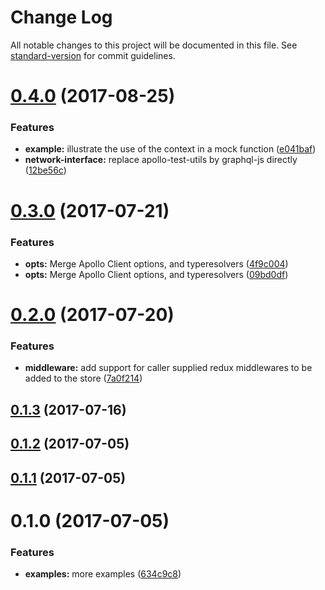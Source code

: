 # Change Log

All notable changes to this project will be documented in this file. See [standard-version](https://github.com/conventional-changelog/standard-version) for commit guidelines.

<a name="0.4.0"></a>
# [0.4.0](https://github.com/abhiaiyer91/apollo-storybook-decorator/compare/v0.3.0...v0.4.0) (2017-08-25)


### Features

* **example:** illustrate the use of the context in a mock function ([e041baf](https://github.com/abhiaiyer91/apollo-storybook-decorator/commit/e041baf))
* **network-interface:** replace apollo-test-utils by graphql-js directly ([12be56c](https://github.com/abhiaiyer91/apollo-storybook-decorator/commit/12be56c))



<a name="0.3.0"></a>
# [0.3.0](https://github.com/abhiaiyer91/apollo-storybook-decorator/compare/v0.2.0...v0.3.0) (2017-07-21)


### Features

* **opts:** Merge Apollo Client options, and typeresolvers ([4f9c004](https://github.com/abhiaiyer91/apollo-storybook-decorator/commit/4f9c004))
* **opts:** Merge Apollo Client options, and typeresolvers ([09bd0df](https://github.com/abhiaiyer91/apollo-storybook-decorator/commit/09bd0df))



<a name="0.2.0"></a>
# [0.2.0](https://github.com/abhiaiyer91/apollo-storybook-decorator/compare/v0.1.3...v0.2.0) (2017-07-20)


### Features

* **middleware:** add support for caller supplied redux middlewares to be added to the store ([7a0f214](https://github.com/abhiaiyer91/apollo-storybook-decorator/commit/7a0f214))



<a name="0.1.3"></a>
## [0.1.3](https://github.com/abhiaiyer91/apollo-storybook-decorator/compare/v0.1.2...v0.1.3) (2017-07-16)



<a name="0.1.2"></a>
## [0.1.2](https://github.com/abhiaiyer91/apollo-storybook-decorator/compare/v0.1.1...v0.1.2) (2017-07-05)



<a name="0.1.1"></a>
## [0.1.1](https://github.com/abhiaiyer91/apollo-storybook-decorator/compare/v0.1.0...v0.1.1) (2017-07-05)



<a name="0.1.0"></a>
# 0.1.0 (2017-07-05)


### Features

* **examples:** more examples ([634c9c8](https://github.com/abhiaiyer91/apollo-storybook-decorator/commit/634c9c8))
